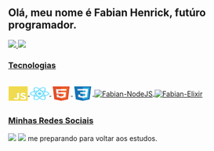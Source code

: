 ## Olá, meu nome é Fabian Henrick, futúro programador.

<div>
  <a href="https://github.com/FabianHenrick">
  <img height="180em" src="https://github-readme-stats.vercel.app/api?username=FabianHenrick&show_icons=true&theme=radical&include_all_commits=true&count_private=true"/>
  <img height="180em" src="https://github-readme-stats.vercel.app/api/top-langs/?username=FabianHenrick&layout=compact&langs_count=7&theme=radical"/>
</div>
  <h3> Tecnologias</h3>
<div style="display: inline_block"><br>
  <img align="center" alt="Fabian-Js" height="30" width="40" src="https://raw.githubusercontent.com/devicons/devicon/master/icons/javascript/javascript-plain.svg">
  <img align="center" alt="Fabian-React" height="30" width="40" src="https://raw.githubusercontent.com/devicons/devicon/master/icons/react/react-original.svg">
  <img align="center" alt="Fabian-HTML" height="30" width="40" src="https://raw.githubusercontent.com/devicons/devicon/master/icons/html5/html5-original.svg">
  <img align="center" alt="Fabian-CSS" height="30" width="40" src="https://raw.githubusercontent.com/devicons/devicon/master/icons/css3/css3-original.svg">
  <img align="center" alt="Fabian-NodeJS" height="30" width="40" src="https://cdn.jsdelivr.net/gh/devicons/devicon/icons/nodejs/nodejs-original.svg">
  <img align="center" alt="Fabian-Elixir" height="30" src="https://cdn.jsdelivr.net/gh/devicons/devicon/icons/elixir/elixir-original.svg">
</div>
  
  ##
 <h3>Minhas Redes Sociais</h3>
<div> 
  <a href="https://instagram.com/hendrikozinho" target="_blank"><img src="https://img.shields.io/badge/-Instagram-%23E4405F?style=for-the-badge&logo=instagram&logoColor=white" target="_blank"></a>
  <a href = "mailto:fabianhenrick@gmail.com"><img src="https://img.shields.io/badge/-Gmail-%23333?style=for-the-badge&logo=gmail&logoColor=white" target="_blank"></a>
me preparando para voltar aos estudos.
